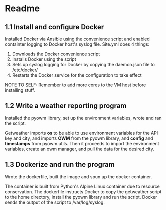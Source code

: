 # Readme

## 1.1 Install and configure Docker 

Installed Docker via Ansible using the convenience script and enabled containter logging to Docker host's syslog file. 
Site.yml does 4 things: 
1) Downloads the Docker convenience script
2) Installs Docker using the script
3) Sets up syslog logging for Docker by copying the daemon.json file to /etc/docker/
4) Restarts the Docker service for the configuration to take effect

NOTE TO SELF: Remember to add more cores to the VM host before installing stuff. 


## 1.2 Write a weather reporting program

Installed the pyowm library, set up the environment variables, wrote and ran the script. 

Getweather imports __os__ to be able to use environment variables for the API key and city, and imports __OWM__ from the pyowm library, and __config__ and __timestamps__ from pyowm.utils. Then it proceeds to import the environment variables, create an owm manager, and pull the data for the desired city. 


## 1.3 Dockerize and run the program 

Wrote the dockerfile, built the image and spun up the docker container. 

The container is built from Python's Alpine Linux container due to resource conservation. The dockerfile instructs Docker to copy the getweather script to the home directory, install the pyowm library and run the script. Docker sends the output of the script to /var/log/syslog. 
